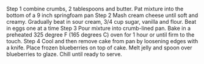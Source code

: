 Step 1
combine crumbs, 2 tablespoons and butter. Pat mixture into the bottom of a 9 inch springfoam pan
Step 2
Mash cream cheese until soft and creamy. Gradually beat in sour cream, 3/4 cup sugar, vanilla and flour. Beat in eggs one at a time
Step 3
Pour mixture into crumb-lined pan. Bake in a preheated 325 degree F (165 degrees C) oven for 1 hour or until firm to the touch.
Step 4
Cool and then remove cake from pan by loosening edges with a knife. Place frozen blueberries on top of cake. Melt jelly and spoon over blueberries to glaze. Chill until ready to serve.